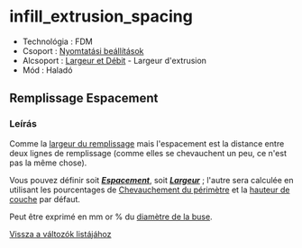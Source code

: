 # infill\_extrusion\_spacing

* Technológia : FDM
* Csoport : [Nyomtatási beállítások](../../../konfig/print_settings)
* Alcsoport : [Largeur et Débit](../../beallitasok/print_settings.md#largeur-et-débit) - Largeur d'extrusion
* Mód : Haladó

## Remplissage Espacement

### Leírás

Comme la [largeur du remplissage](infill_extrusion_width.md) mais l'espacement est la distance entre deux lignes de remplissage \(comme elles se chevauchent un peu, ce n'est pas la même chose\).

Vous pouvez définir soit [_**Espacement**_](infill_extrusion_spacing.md), soit [_**Largeur**_](infill_extrusion_width.md) ; l'autre sera calculée en utilisant les pourcentages de [Chevauchement du périmètre](perimeter_overlap.md) et la [hauteur de couche](layer_height.md) par défaut.

Peut être exprimé en mm or % du [diamètre de la buse](nozzle_diameter.md).

[Vissza a változók listájához](../../variable_list)


